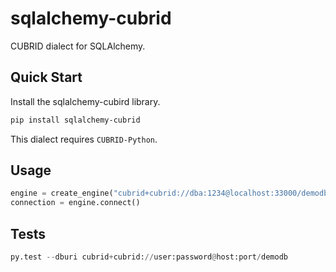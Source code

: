 sqlalchemy-cubrid
=================

CUBRID dialect for SQLAlchemy.


Quick Start
-----------
Install the sqlalchemy-cubird library.

```bash
pip install sqlalchemy-cubrid
```

This dialect requires ``CUBRID-Python``.


Usage
-----

```python
engine = create_engine("cubrid+cubrid://dba:1234@localhost:33000/demodb")
connection = engine.connect()
```

Tests
-----

```python
py.test --dburi cubrid+cubrid://user:password@host:port/demodb
```
